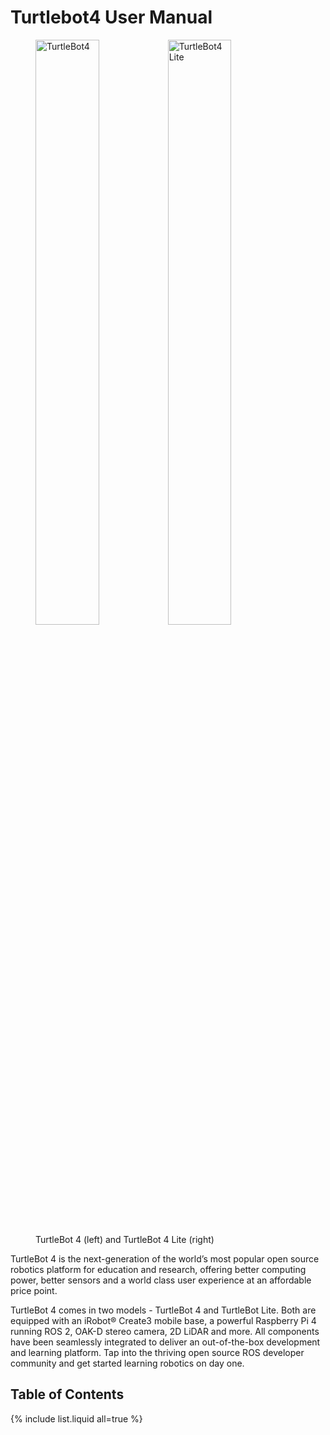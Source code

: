 # Turtlebot4 User Manual

<figure class="aligncenter">
    <img src="media/TurtleBot4.jpg" alt="TurtleBot4" style="width: 49%"/>
    <img src="media/TurtleBot4-Lite.jpg" alt="TurtleBot4 Lite" style="width: 49%"/>
    <figcaption>TurtleBot 4 (left) and TurtleBot 4 Lite (right)</figcaption>
</figure>

TurtleBot 4 is the next-generation of the world’s most popular open source robotics platform for education and research, offering better computing power, better sensors and a world class user experience at an affordable price point.

TurtleBot 4 comes in two models - TurtleBot 4 and TurtleBot Lite. Both are equipped with an iRobot®  Create3 mobile base, a powerful Raspberry Pi 4 running ROS 2, OAK-D stereo camera, 2D LiDAR and more. All components have been seamlessly integrated to deliver an out-of-the-box development and learning platform. Tap into the thriving open source ROS developer community and get started learning robotics on day one.

## Table of Contents

{% include list.liquid all=true %}